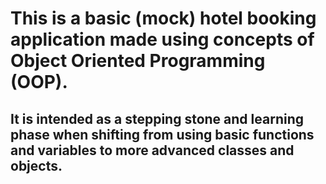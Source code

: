 # This is a basic (mock) hotel booking application made using concepts of Object Oriented Programming (OOP).

## It is intended as a stepping stone and learning phase when shifting from using basic functions and variables to more advanced classes and objects.